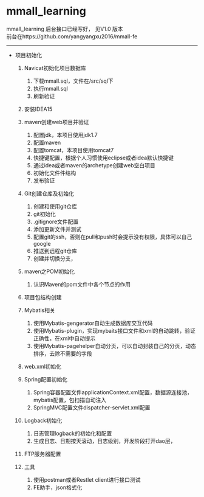 # mmall_learning
mmall_learning
后台接口已经写好， 见V1.0 版本   
前台在https://github.com/yangyangxu2016/mmall-fe










------------------------------------------------------------------------------------------------------------------------ 
- 项目初始化

	1. Navicat初始化项目数据库
		1. 下载mmall.sql，文件在/src/sql下
		2. 执行mmall.sql
		3. 刷新验证
	2. 安装IDEA15
	3. maven创建web项目并验证
		1. 配置jdk，本项目使用jdk1.7
		2. 配置maven
		3. 配置tomcat，本项目使用tomcat7
		4. 快捷键配置，根据个人习惯使用eclipse或者idea默认快捷键
		5. 通过idea或者maven的archetype创建web空白项目
		6. 初始化文件件结构
		7. 发布验证
	4. Git创建仓库及初始化
		1. 创建和使用git仓库
		2. git初始化
		3. .gitignore文件配置
		4. 添加更新文件并测试
		5. 配置git的ssh，否则在pull和push时会提示没有权限，具体可以自己google
		5. 推送到远程git仓库
		6. 创建并切换分支，
	5. maven之POM初始化
		1. 认识Maven的pom文件中各个节点的作用
	6. 项目包结构创建
	7. Mybatis相关
		1. 使用Mybatis-gengerator自动生成数据库交互代码
		2. 使用Mybatis-plugin，实现mybaits接口文件和xml的自动跳转，验证正确性，在xml中自动提示
		3. 使用Mybatis-pagehelper自动分页，可以自动封装自己的分页，动态排序，去除不需要的字段
	8. web.xml初始化
	9. Spring配置初始化
		1. Spring容器配置文件applicationContext.xml配置，数据源连接池，mybatis配置，包扫描自动注入
		2. SpringMVC配置文件dispatcher-servlet.xml配置
	10. Logback初始化
		1. 日志管理logback的初始化和配置
		2. 生成日志、日期按天滚动，日志级别，开发阶段打开dao层，
	11. FTP服务器配置
		
	12. 工具
		1. 使用postman或者Restlet client进行接口测试
		2. FE助手，json格式化
	

	

		

